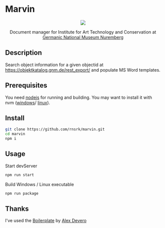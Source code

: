# Marvin

<div style="text-align: center;">
<img src="src/assets/images/marvin.ico"/>
<p>
Document manager for Institute for Art Technology and Conservation at <a href="https://gnm.de" _targer="blank">Germanic National Museum Nuremberg </a>
</p>
</div>

## Description
Search object information for a given objectid at https://objektkatalog.gnm.de/rest_export/ and populate MS Word templates.

## Prerequisites
You need [nodejs](https://nodejs.org/en/) for running and building. You may want to install it with nvm ([windows](https://docs.microsoft.com/de-de/windows/dev-environment/javascript/nodejs-on-windows)/ [linux](https://github.com/nvm-sh/nvm)).

## Install
~~~sh
git clone https://github.com/rnsrk/marvin.git
cd marvin
npm i
~~~

## Usage
Start devServer
~~~sh
npm run start
~~~
Build Windows / Linux executable
~~~sh
npm run package
~~~

## Thanks
I've used the [Boilerplate](https://github.com/alexdevero/electron-react-webpack-boilerplate.git) by [Alex Devero](https://github.com/alexdevero/)

